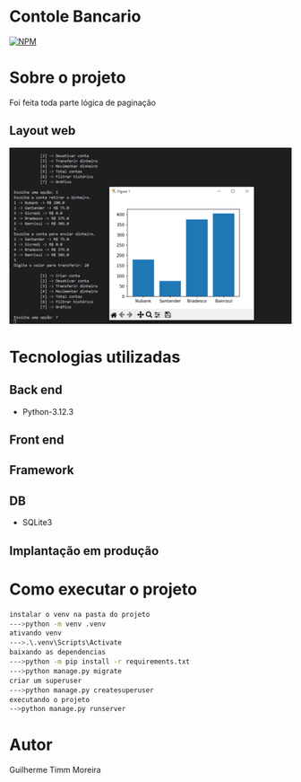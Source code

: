 #  Contole Bancario
[![NPM](https://img.shields.io/npm/l/react)](https://github.com/GuilhermeGTM/ProjetoFilmes/blob/main/LICENSE) 

# Sobre o projeto
Foi feita toda parte lógica de paginação

## Layout web
![Web 1](https://github.com/GuilhermeGTM/Controle-Bancario/blob/main/GitHubMidia/1.png)



# Tecnologias utilizadas

## Back end
- Python-3.12.3

## Front end

## Framework

## DB
- SQLite3

## Implantação em produção

# Como executar o projeto

```bash
instalar o venv na pasta do projeto
--->python -m venv .venv
ativando venv
--->.\.venv\Scripts\Activate
baixando as dependencias
--->python -m pip install -r requirements.txt
--->python manage.py migrate
criar um superuser
--->python manage.py createsuperuser
executando o projeto
-->python manage.py runserver
```

# Autor

Guilherme Timm Moreira

